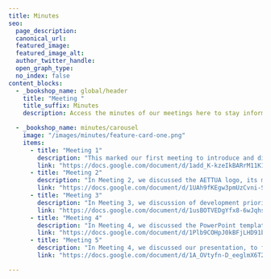 ```yaml
---
title: Minutes
seo:
  page_description:
  canonical_url:
  featured_image:
  featured_image_alt:
  author_twitter_handle:
  open_graph_type:
  no_index: false
content_blocks:
  - _bookshop_name: global/header
    title: "Meeting "
    title_suffix: Minutes
    description: Access the minutes of our meetings here to stay informed about our discussions and decisions.

  - _bookshop_name: minutes/carousel
    image: "/images/minutes/feature-card-one.png"
    items:
      - title: "Meeting 1"
        description: "This marked our first meeting to introduce and discuss our topic."
        link: "https://docs.google.com/document/d/1add_K-kzeIkBARrM11K18h-TM1p31Soj683VTKUvpUI/edit?usp=drive_link"
      - title: "Meeting 2"
        description: "In Meeting 2, we discussed the AETTUA logo, its main activities, and how our ERP system could differentiate itself from others."
        link: "https://docs.google.com/document/d/1UAh9fKEgw3pmUzCvni-SgIhPnjJA1QGA1o6cX2ygAbQ/edit?usp=drive_link"
      - title: "Meeting 3"
        description: "In Meeting 3, we discussion of development priorities: inventory control, member management, financial report automation (RAC/PAO), OCR integration, and role-based access control."
        link: "https://docs.google.com/document/d/1usBOTVEDgYfx8-6wJqhsc1167QwqY8w18oDyRkqphe0/edit?usp=drive_link"
      - title: "Meeting 4"
        description: "In Meeting 4, we discussed the PowerPoint template, system architecture, and inventory requirements analysis."
        link: "https://docs.google.com/document/d/1Plb9COHpJ0kBFjLHD91bv_3ysWFX4ccNHt8di-YBliQ/edit?usp=drive_link"
      - title: "Meeting 5"
        description: "In Meeting 4, we discussed our presentation, to find ways to improve it"
        link: "https://docs.google.com/document/d/1A_OVtyfn-D_eeglmX6T2hs7FnpIYnRs4wjorDW3wnBA/edit?usp=drive_linK"

---
```

